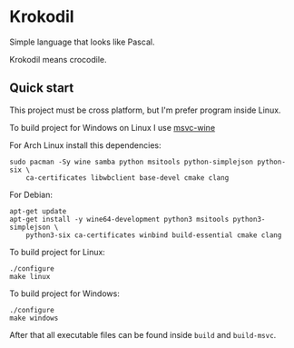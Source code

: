 # Krokodil

Simple language that looks like Pascal.

Krokodil means crocodile.

## Quick start

This project must be cross platform, but I'm prefer program inside Linux.

To build project for Windows on Linux I use
[msvc-wine](https://github.com/mstorsjo/msvc-wine/)

For Arch Linux install this dependencies:

    sudo pacman -Sy wine samba python msitools python-simplejson python-six \
        ca-certificates libwbclient base-devel cmake clang

For Debian:

    apt-get update
    apt-get install -y wine64-development python3 msitools python3-simplejson \
        python3-six ca-certificates winbind build-essential cmake clang

To build project for Linux:

    ./configure
    make linux

To build project for Windows:

    ./configure
    make windows

After that all executable files can be found inside `build` and `build-msvc`.
